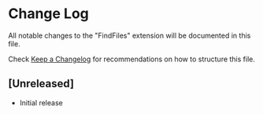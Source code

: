 # Change Log

All notable changes to the "FindFiles" extension will be documented in this file.

Check [Keep a Changelog](http://keepachangelog.com/) for recommendations on how to structure this file.

## [Unreleased]

- Initial release